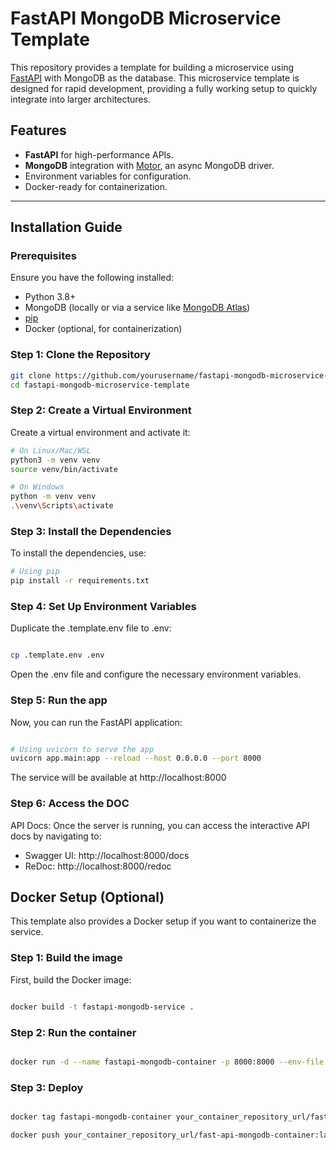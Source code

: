 # FastAPI MongoDB Microservice Template

This repository provides a template for building a microservice using [FastAPI](https://fastapi.tiangolo.com/) with MongoDB as the database. This microservice template is designed for rapid development, providing a fully working setup to quickly integrate into larger architectures.

## Features

- **FastAPI** for high-performance APIs.
- **MongoDB** integration with [Motor](https://motor.readthedocs.io/), an async MongoDB driver.
- Environment variables for configuration.
- Docker-ready for containerization.

---

## Installation Guide

### Prerequisites

Ensure you have the following installed:

- Python 3.8+
- MongoDB (locally or via a service like [MongoDB Atlas](https://www.mongodb.com/cloud/atlas))
- [pip](https://pip.pypa.io/en/stable/)
- Docker (optional, for containerization)

### Step 1: Clone the Repository

```bash
git clone https://github.com/yourusername/fastapi-mongodb-microservice-template.git
cd fastapi-mongodb-microservice-template
```

### Step 2: Create a Virtual Environment

Create a virtual environment and activate it:

```bash
# On Linux/Mac/WSL
python3 -m venv venv
source venv/bin/activate

# On Windows
python -m venv venv
.\venv\Scripts\activate

```

### Step 3: Install the Dependencies

To install the dependencies, use:

```bash
# Using pip
pip install -r requirements.txt


```

### Step 4: Set Up Environment Variables

Duplicate the .template.env file to .env:

```bash

cp .template.env .env

```

Open the .env file and configure the necessary environment variables.

### Step 5: Run the app

Now, you can run the FastAPI application:

```bash

# Using uvicorn to serve the app
uvicorn app.main:app --reload --host 0.0.0.0 --port 8000


```

The service will be available at http://localhost:8000

### Step 6: Access the DOC

API Docs: Once the server is running, you can access the interactive API docs by navigating to:

- Swagger UI: http://localhost:8000/docs
- ReDoc: http://localhost:8000/redoc

## Docker Setup (Optional)

This template also provides a Docker setup if you want to containerize the service.

### Step 1: Build the image

First, build the Docker image:

```bash

docker build -t fastapi-mongodb-service .

```

### Step 2: Run the container

```bash

docker run -d --name fastapi-mongodb-container -p 8000:8000 --env-file .env fastapi-mongodb-service

```

### Step 3: Deploy

```bash

docker tag fastapi-mongodb-container your_container_repository_url/fast-api-mongodb-container:latest

docker push your_container_repository_url/fast-api-mongodb-container:latest

```
